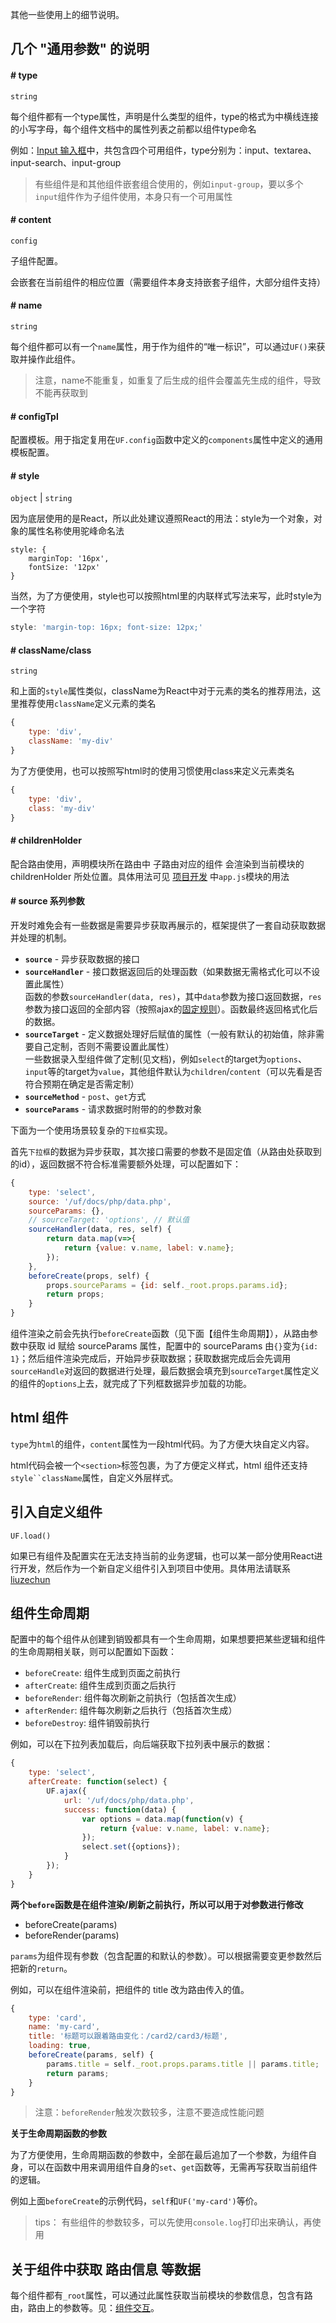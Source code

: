 其他一些使用上的细节说明。

## 几个 "通用参数" 的说明

#### # type 
`string`

每个组件都有一个type属性，声明是什么类型的组件，type的格式为中横线连接的小写字母，每个组件文档中的属性列表之前都以组件type命名

例如：[Input 输入框](#/DataEntry/Input)中，共包含四个可用组件，type分别为：input、textarea、input-search、input-group

> 有些组件是和其他组件嵌套组合使用的，例如`input-group`，要以多个`input`组件作为子组件使用，本身只有一个可用属性

#### # content 
`config`

子组件配置。

会嵌套在当前组件的相应位置（需要组件本身支持嵌套子组件，大部分组件支持）

#### # name 
`string`

每个组件都可以有一个`name`属性，用于作为组件的“唯一标识”，可以通过`UF()`来获取并操作此组件。

> 注意，name不能重复，如重复了后生成的组件会覆盖先生成的组件，导致不能再获取到

#### # configTpl 

配置模板。用于指定复用在`UF.config`函数中定义的`components`属性中定义的通用模板配置。


#### # style 
`object` | `string`

因为底层使用的是React，所以此处建议遵照React的用法：style为一个对象，对象的属性名称使用驼峰命名法
```javascrpit
style: {
    marginTop: '16px',
    fontSize: '12px'
}
```

当然，为了方便使用，style也可以按照html里的内联样式写法来写，此时style为一个字符
```javascript
style: 'margin-top: 16px; font-size: 12px;'
```

#### # className/class 
`string`

和上面的`style`属性类似，className为React中对于元素的类名的推荐用法，这里推荐使用`className`定义元素的类名
```javascript
{
    type: 'div',
    className: 'my-div'
}
```
为了方便使用，也可以按照写html时的使用习惯使用class来定义元素类名
```javascript
{
    type: 'div',
    class: 'my-div'
}
```

#### # childrenHolder 

配合路由使用，声明模块所在路由中 子路由对应的组件 会渲染到当前模块的 childrenHolder 所处位置。具体用法可见 [项目开发](#/Develop/Install) 中`app.js`模块的用法


#### # source 系列参数

开发时难免会有一些数据是需要异步获取再展示的，框架提供了一套自动获取数据并处理的机制。

* **`source`** - 异步获取数据的接口
* **`sourceHandler`** - 接口数据返回后的处理函数（如果数据无需格式化可以不设置此属性）  
函数的参数`sourceHandler(data, res)`，其中`data`参数为接口返回数据，`res`参数为接口返回的全部内容（按照ajax的[固定规则](#/Usage/Api)）。函数最终返回格式化后的数据。
* **`sourceTarget`** - 定义数据处理好后赋值的属性（一般有默认的初始值，除非需要自己定制，否则不需要设置此属性）  
一些数据录入型组件做了定制(见文档)，例如`select`的target为`options`、`input`等的target为`value`，其他组件默认为`children`/`content`（可以先看是否符合预期在确定是否需定制）
* **`sourceMethod`** - `post`、`get`方式
* **`sourceParams`** - 请求数据时附带的的参数对象


下面为一个使用场景较复杂的`下拉框`实现。

首先`下拉框`的数据为异步获取，其次接口需要的参数不是固定值（从路由处获取到的id），返回数据不符合标准需要额外处理，可以配置如下：

```javascript
{
    type: 'select',
    source: '/uf/docs/php/data.php',
    sourceParams: {},
    // sourceTarget: 'options', // 默认值
    sourceHandler(data, res, self) {
        return data.map(v=>{
            return {value: v.name, label: v.name};
        });
    },
    beforeCreate(props, self) {
        props.sourceParams = {id: self._root.props.params.id};
        return props;
    }
}
```

组件渲染之前会先执行`beforeCreate`函数（见下面【组件生命周期】），从路由参数中获取 id 赋给 sourceParams 属性，配置中的 sourceParams 由`{}`变为`{id: 1}`；然后组件渲染完成后，开始异步获取数据；获取数据完成后会先调用`sourceHandle`对返回的数据进行处理，最后数据会填充到`sourceTarget`属性定义的组件的`options`上去，就完成了下列框数据异步加载的功能。


## html 组件

`type`为`html`的组件，`content`属性为一段html代码。为了方便大块自定义内容。

html代码会被一个`<section>`标签包裹，为了方便定义样式，html 组件还支持`style``className`属性，自定义外层样式。



## 引入自定义组件

`UF.load()`

如果已有组件及配置实在无法支持当前的业务逻辑，也可以某一部分使用React进行开发，然后作为一个新自定义组件引入到项目中使用。具体用法请联系 [liuzechun](baidu://message/?id=861260447)


## 组件生命周期

配置中的每个组件从创建到销毁都具有一个生命周期，如果想要把某些逻辑和组件的生命周期相关联，则可以配置如下函数：

* `beforeCreate`: 组件生成到页面之前执行
* `afterCreate`: 组件生成到页面之后执行
* `beforeRender`: 组件每次刷新之前执行（包括首次生成）
* `afterRender`: 组件每次刷新之后执行（包括首次生成）
* `beforeDestroy`: 组件销毁前执行

例如，可以在下拉列表加载后，向后端获取下拉列表中展示的数据：
```javascript
{
    type: 'select',
    afterCreate: function(select) {
        UF.ajax({
            url: '/uf/docs/php/data.php',
            success: function(data) {
                var options = data.map(function(v) {
                    return {value: v.name, label: v.name};
                });
                select.set({options});
            }
        });
    }
}
```

**两个`before`函数是在组件渲染/刷新之前执行，所以可以用于对参数进行修改**

* beforeCreate(params)
* beforeRender(params)

`params`为组件现有参数（包含配置的和默认的参数）。可以根据需要变更参数然后把新的`return`。

例如，可以在组件渲染前，把组件的 title 改为路由传入的值。

```javascript
{
    type: 'card',
    name: 'my-card',
    title: '标题可以跟着路由变化：/card2/card3/标题',
    loading: true,
    beforeCreate(params, self) {
        params.title = self._root.props.params.title || params.title;
        return params;
    }
}
```

> 注意：`beforeRender`触发次数较多，注意不要造成性能问题


**关于生命周期函数的参数**

为了方便使用，生命周期函数的参数中，全部在最后追加了一个参数，为组件自身，可以在函数中用来调用组件自身的`set`、`get`函数等，无需再写获取当前组件的逻辑。

例如上面`beforeCreate`的示例代码，`self`和`UF('my-card')`等价。

> tips： 有些组件的参数较多，可以先使用`console.log`打印出来确认，再使用

## 关于组件中获取 路由信息 等数据

每个组件都有`_root`属性，可以通过此属性获取当前模块的参数信息，包含有路由，路由上的参数等。见：[组件交互](#/Usage/Api)。



